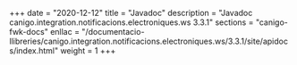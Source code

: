 +++
date        = "2020-12-12"
title       = "Javadoc"
description = "Javadoc canigo.integration.notificacions.electroniques.ws 3.3.1"
sections    = "canigo-fwk-docs"
enllac		= "/documentacio-llibreries/canigo.integration.notificacions.electroniques.ws/3.3.1/site/apidocs/index.html"
weight		= 1
+++
